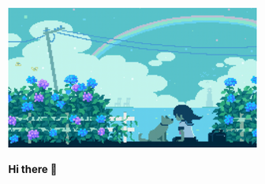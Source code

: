 <p align="center">
  <img src="https://github.com/Sambilaycord/Sambilaycord/blob/main/profile.gif">
</p>

## Hi there 👋

<!--
**Sambilaycord/Sambilaycord** is a ✨ _special_ ✨ repository because its `README.md` (this file) appears on your GitHub profile.

Here are some ideas to get you started:

- 🔭 I’m currently working on ...
- 🌱 I’m currently learning ...
- 👯 I’m looking to collaborate on ...
- 🤔 I’m looking for help with ...
- 💬 Ask me about ...
- 📫 How to reach me: ...
- 😄 Pronouns: ...
- ⚡ Fun fact: ...
-->
